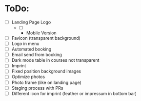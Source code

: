 # ToDo:

- [ ] Landing Page Logo
  - [ ] + Mobile Version
- [ ] Favicon (transparent background)
- [ ] Logo in menu
- [ ] Automated booking
- [ ] Email send from booking
- [ ] Dark mode table in courses not transparent
- [ ] Imprint
- [ ] Fixed position background images
- [ ] Optimize photos
- [ ] Photo frame (like on landing page)
- [ ] Staging process with PRs
- [ ] Different icon for imprint (feather or impressum in bottom bar)